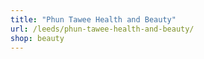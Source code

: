 ```yaml
---
title: "Phun Tawee Health and Beauty"
url: /leeds/phun-tawee-health-and-beauty/
shop: beauty
---
```

